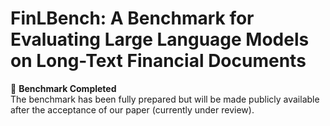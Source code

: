 # FinLBench: A Benchmark for Evaluating Large Language Models on Long-Text Financial Documents

📂 **Benchmark Completed**  
The benchmark has been fully prepared but will be made publicly available after the acceptance of our paper (currently under review). 
